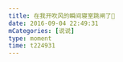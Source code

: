 ```yaml
---
title: 在我开吹风的瞬间寝室跳闸了🙂
date: 2016-09-04 22:49:31
mCategories: [说说]
type: moment
time: t224931
---
```


